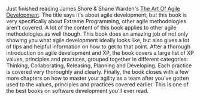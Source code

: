 Just finished reading James Shore &amp; Shane Warden's <a href="http://www.amazon.com/Art-Agile-Development-James-Shore/dp/0596527675/ref=pd_bbs_sr_1?ie=UTF8&amp;s=books&amp;qid=1210266909&amp;sr=8-1">The Art Of Agile Development</a>. The title says it's about agile development, but this book is very specifically about Extreme Programming, other agile methodologies aren't covered. A lot of the content of this book applies to other agile methodologies as well though.  This book does an amazing job of not only showing you what agile development ideally looks like, but also gives a lot of tips and helpful information on how to get to that point. After a thorough introduction on agile development and XP, the book covers a large list of XP values, principles and practices, grouped together in different categories: Thinking, Collaborating, Releasing, Planning and Developing. Each practice is covered very thoroughly and clearly. Finally, the book closes with a few more chapters on how to master your agility as a team after you've gotten used to the values, principles and practices covered earlier.  This is one of the best books on software development you'll ever read.